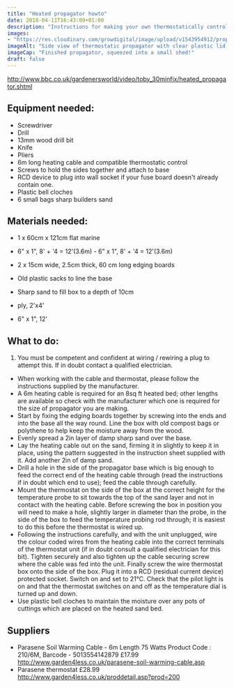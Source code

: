 ```yaml
---
title: "Heated propagator howto"
date: 2018-04-11T16:43:09+01:00
description: "Instructions for making your own thermostatically controlled propagator, cribbed from @GWandShows"
images: 
- "https://res.cloudinary.com/growdigital/image/upload/v1543954912/propagator-40495146015.jpg"
imageAlt: "Side view of thermostatic propagator with clear plastic lid in a shed"
imageCap: "Finished propagator, squeezed into a small shed!"
draft: false
---
```


<http://www.bbc.co.uk/gardenersworld/video/toby_30minfix/heated_propagator.shtml>

## Equipment needed:

* Screwdriver
* Drill
* 13mm wood drill bit
* Knife
* Pliers
* 6m long heating cable and compatible thermostatic control
* Screws to hold the sides together and attach to base
* RCD device to plug into wall socket if your fuse board doesn't already contain one.
* Plastic bell cloches
* 6 small bags sharp builders sand

## Materials needed:

* 1 x 60cm x 121cm flat marine 
* 6" x 1", 8' + '4 = 12'(3.6m) - 6" x 1", 8' + '4 = 12'(3.6m)
* 2 x 15cm wide, 2.5cm thick, 60 cm long edging boards
* Old plastic sacks to line the base
* Sharp sand to fill box to a depth of 10cm

* ply, 2'x4'
* 6" x 1", 12'

## What to do:

1. You must be competent and confident at wiring / rewiring a plug to attempt this. If in doubt contact a qualified electrician.
* When working with the cable and thermostat, please follow the instructions supplied by the manufacturer.
* A 6m heating cable is required for an 8sq ft heated bed; other lengths are available so check with the manufacturer which one is required for the size of propagator you are making.
* Start by fixing the edging boards together by screwing into the ends and into the base all the way round. Line the box with old compost bags or polythene to help keep the moisture away from the wood.
* Evenly spread a 2in layer of damp sharp sand over the base.
* Lay the heating cable out on the sand, firming it in slightly to keep it in place, using the pattern suggested in the instruction sheet supplied with it. Add another 2in of damp sand.
* Drill a hole in the side of the propagator base which is big enough to feed the correct end of the heating cable through (read the instructions if in doubt which end to use); feed the cable through carefully.
* Mount the thermostat on the side of the box at the correct height for the temperature probe to sit towards the top of the sand layer and not in contact with the heating cable. Before screwing the box in position you will need to make a hole, slightly larger in diameter than the probe, in the side of the box to feed the temperature probing rod through; it is easiest to do this before the thermostat is wired up.
* Following the instructions carefully, and with the unit unplugged, wire the colour coded wires from the heating cable into the correct terminals of the thermostat unit (if in doubt consult a qualified electrician for this bit). Tighten securely and also tighten up the cable securing screw where the cable was fed into the unit. Finally screw the wire thermostat box onto the side of the box. Plug it into a RCD (residual current device) protected socket. Switch on and set to 21°C. Check that the pilot light is on and that the thermostat switches on and off as the temperature dial is turned up and down.
* Use plastic bell cloches to maintain the moisture over any pots of cuttings which are placed on the heated sand bed.

## Suppliers

* Parasene Soil Warming Cable - 6m Length 75 Watts Product Code : 210/6M, Barcode - 5013554142879  £17.99
http://www.garden4less.co.uk/parasene-soil-warming-cable.asp
* Parasene thermostat £28.99  
http://www.garden4less.co.uk/proddetail.asp?prod=200
